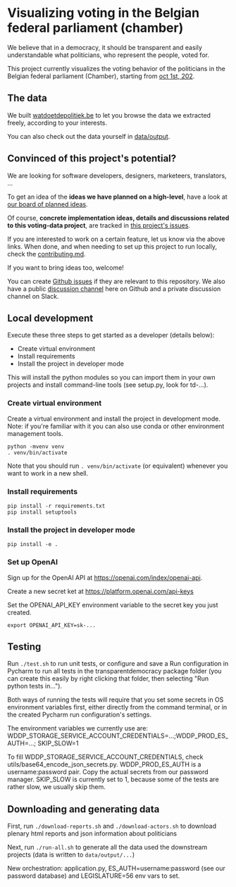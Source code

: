 # Visualizing voting in the Belgian federal parliament (chamber)

We believe that in a democracy, it should be transparent and easily understandable what politicians, who represent the people, voted for.

This project currently visualizes the voting behavior of the politicians in the Belgian federal parliament (Chamber), starting from [oct 1st, 202](https://nl.wikipedia.org/wiki/Regering-De_Croo).

## The data

We built [watdoetdepolitiek.be](http://watdoetdepolitiek.be) to let you browse the data we extracted freely, according to your interests.

You can also check out the data yourself in [data/output](https://github.com/transparentdemocracy/voting-data/tree/main/data/output).

## Convinced of this project's potential?

We are looking for software developers, designers, marketeers, translators, ...

To get an idea of the **ideas we have planned on a high-level**, have a look at [our board of planned ideas](https://github.com/orgs/transparentdemocracy/projects/1/views/1).

Of course, **concrete implementation ideas, details and discussions related to this voting-data project**, are
tracked in [this project's issues](https://github.com/transparentdemocracy/voting-data/issues).

If you are interested to work on a certain feature, let us know via the above links.
When done, and when needing to set up this project to run locally, check the [contributing.md](https://github.com/transparentdemocracy/voting-data/blob/main/contributing.md).

If you want to bring ideas too, welcome!

You can create [Github issues](https://github.com/transparentdemocracy/voting-data/issues) if they are relevant to this repository.
We also have a public [discussion channel](https://github.com/orgs/transparentdemocracy/discussions) here on Github and a private discussion channel on Slack.

## Local development

Execute these three steps to get started as a developer (details below):

- Create virtual environment
- Install requirements
- Install the project in developer mode

This will install the python modules so you can import them in your own projects and install command-line tools (see setup.py, look for td-...).

### Create virtual environment

Create a virtual environment and install the project in development mode. Note:
if you're familiar with it you can also use conda or other environment management tools.

    python -mvenv venv
    . venv/bin/activate

Note that you should run `. venv/bin/activate` (or equivalent) whenever you want to work in a new shell.

### Install requirements

    pip install -r requirements.txt
    pip install setuptools

### Install the project in developer mode

    pip install -e .

### Set up OpenAI

Sign up for the OpenAI API at https://openai.com/index/openai-api.

Create a new secret ket at https://platform.openai.com/api-keys

Set the OPENAI_API_KEY environment variable to the secret key you just created.

    export OPENAI_API_KEY=sk-...

## Testing

Run `./test.sh` to run unit tests, or configure and save a Run configuration in Pycharm to run all tests in the 
transparentdemocracy package folder (you can create this easily by right clicking that folder, then selecting "Run 
python tests in...").

Both ways of running the tests will require that you set some secrets in OS environment variables first, either directly
from the command terminal, or in the created Pycharm run configuration's settings.

The environment variables we currently use are: WDDP_STORAGE_SERVICE_ACCOUNT_CREDENTIALS=...;WDDP_PROD_ES_AUTH=...; SKIP_SLOW=1

To fill WDDP_STORAGE_SERVICE_ACCOUNT_CREDENTIALS, check utils/base64_encode_json_secrets.py.
WDDP_PROD_ES_AUTH is a username:password pair.
Copy the actual secrets from our password manager.
SKIP_SLOW is currently set to 1, because some of the tests are rather slow, we usually skip them.

## Downloading and generating data

First, run `./download-reports.sh` and `./download-actors.sh` to download plenary html reports and json information about politicians

Next, run  `./run-all.sh` to generate all the data used the downstream projects (data is written to `data/output/...`)

New orchestration: application.py, ES_AUTH=username:password (see our password database) and LEGISLATURE=56 env vars to set.
